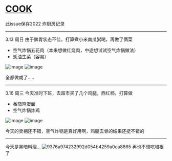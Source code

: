 # [COOK](https://github.com/linziyang1106/2022/issues/21)

此issue保存2022
炸厨房记录

---

3.13 周日
由于脾胃状态不佳，打算煮小米南瓜粥喝，再做了俩菜

+ 空气炸锅五花肉（本来想做红烧肉，中途想试试空气炸锅做法）
+ 蚝油生菜（容易）

![image](https://user-images.githubusercontent.com/54968314/158612677-2dbc4f94-b0a2-4f4b-837a-4377934c45ac.png)
![image](https://user-images.githubusercontent.com/54968314/158612690-cc5af16c-912f-45d8-8138-844490eb6cc3.png)

全都做咸了.....

---

3.16 周三
今天准时下班，去超市买了几个鸡腿，西红柿，打算做
+ 番茄鸡蛋面
+ 空气炸锅炸鸡

![image](https://user-images.githubusercontent.com/54968314/158613505-a8ee9433-714a-4abf-981b-806e055ee2f6.png)
![image](https://user-images.githubusercontent.com/54968314/158613361-1d84c95c-da70-45f3-bece-67156debb48a.png)

今天的卖相还不错，空气炸锅是真好用啊，鸡腿去骨的结果还挺不错的


---

今天是黑暗料理...
![9376a974232992d054b4259a0ca8865](https://user-images.githubusercontent.com/54968314/159711218-b92e9cba-2b6d-4b90-9ead-202957605a86.jpg)
再也不想吃培根了